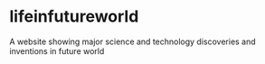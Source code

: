 # lifeinfutureworld
A website showing major science and technology discoveries and inventions in future world 
